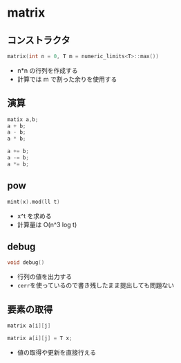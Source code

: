 # matrix

## コンストラクタ
```cpp
matrix(int n = 0, T m = numeric_limits<T>::max())
```
- n*n の行列を作成する
- 計算では m で割った余りを使用する

## 演算
```cpp
matix a,b;
a + b;
a - b;
a * b;

a += b;
a -= b;
a *= b;
```

## pow
```cpp
mint(x).mod(ll t)
```
- x^t を求める
- 計算量は O(n^3 log t)

## debug
```cpp
void debug()
```
- 行列の値を出力する
- `cerr`を使っているので書き残したまま提出しても問題ない

## 要素の取得
```cpp
matrix a[i][j]

matrix a[i][j] = T x;
```
- 値の取得や更新を直接行える
